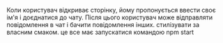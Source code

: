 Коли користувач відкриває сторінку, йому пропонується ввести своє ім'я і доєднатися до чату. Після цього користувач може відправляти повідомлення в чат і бачити повідомлення інших. стилізувати за власним смаком. це все має запускатися командою npm start
